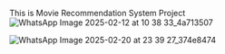 This is Movie Recommendation System Project
![WhatsApp Image 2025-02-12 at 10 38 33_4a713507](https://github.com/user-attachments/assets/fb3b0416-0a4d-4e03-b3c2-b749b5f704c9)


![WhatsApp Image 2025-02-20 at 23 39 27_374e8474](https://github.com/user-attachments/assets/595ce0dd-3df6-47fb-9c31-faae3e30d78e)
